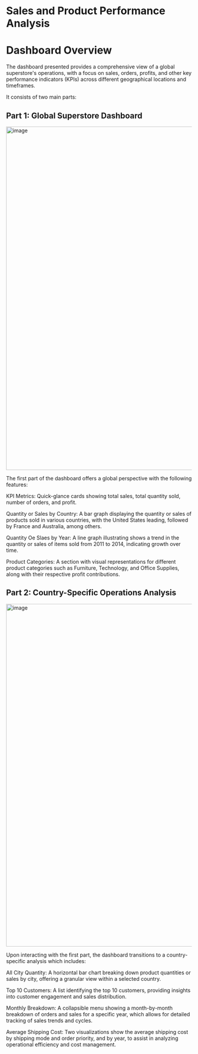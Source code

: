 #  Sales and Product Performance Analysis 

# Dashboard Overview

The dashboard presented provides a comprehensive view of a global superstore's operations, with a focus on sales, orders, profits, and other key performance indicators (KPIs) across different geographical locations and timeframes. 

It consists of two main parts:

## Part 1: Global Superstore Dashboard

<img width="931" alt="image" src="https://github.com/Gazalpreetk/Global-Superstore-Sales-Insights/assets/152589633/3bd8a621-a766-4d34-acbe-5d69b1b1d5d8">


The first part of the dashboard offers a global perspective with the following features:

KPI Metrics: Quick-glance cards showing total sales, total quantity sold, number of orders, and profit.

Quantity or Sales by Country: A bar graph displaying the quantity or sales of products sold in various countries, with the United States leading, followed by France and Australia, among others.

Quantity Oe Slaes by Year: A line graph illustrating shows a trend in the quantity  or sales of items sold from 2011 to 2014, indicating growth over time.

Product Categories: A section with visual representations for different product categories such as Furniture, Technology, and Office Supplies, along with their respective profit contributions.

## Part 2: Country-Specific Operations Analysis

<img width="929" alt="image" src="https://github.com/Gazalpreetk/Global-Superstore-Sales-Insights/assets/152589633/889f82ff-b334-4266-9793-3e5aca2e0bb4">


Upon interacting with the first part, the dashboard transitions to a country-specific analysis which includes:

All City Quantity: A horizontal bar chart breaking down product quantities or sales by city, offering a granular view within a selected country.

Top 10 Customers: A list identifying the top 10 customers, providing insights into customer engagement and sales distribution.

Monthly Breakdown: A collapsible menu showing a month-by-month breakdown of orders and sales for a specific year, which allows for detailed tracking of sales trends and cycles.

Average Shipping Cost: Two visualizations show the average shipping cost by shipping mode and order priority, and by year, to assist in analyzing operational efficiency and cost management.

